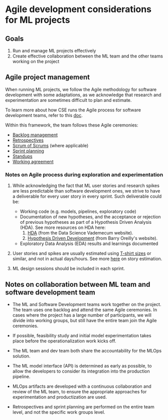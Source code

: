 # Agile development considerations for ML projects

## Goals

1. Run and manage ML projects effectively
2. Create effective collaboration between the ML team and the other teams working on the project

## Agile project management

When running ML projects, we follow the Agile methodology for software development with some adaptations, as we acknowledge that research and experimentation are sometimes difficult to plan and estimate.

To learn more about how CSE runs the Agile process for software development teams, refer to this [doc](../agile-development).

Within this framework, the team follows these Agile ceremonies:

- [Backlog management](../agile-development/backlog-management/readme.md)
- [Retrospectives](../agile-development/retrospectives/readme.md)
- [Scrum of Scrums](../agile-development/scrum-of-scrums/readme.md) (where applicable)
- [Sprint planning](../agile-development/sprint-planning/readme.md)
- [Standups](../agile-development/stand-ups/readme.md)
- [Working agreement](../agile-development/team-agreements/working-agreements/readme.md)

### Notes on Agile process during exploration and experimentation

1. While acknowledging the fact that ML user stories and research spikes are less predictable than software development ones, we strive to have a deliverable for every user story in every sprint. Such deliverable could be:

    - Working code (e.g. models, pipelines, exploratory code)
    - Documentation of new hypotheses, and the acceptance or rejection of previous hypotheses as part of a Hypothesis Driven Analysis (HDA). See more resources on HDA here:
        1. [HDA](https://datasciencevademecum.com/2015/11/10/agile-data-science-iteration-0-the-hypothesis-driven-analysis) (from the Data Science Vademecum website).
        2. [Hypothesis Driven Development](https://barryoreilly.com/how-to-implement-hypothesis-driven-development) (from Barry Oreilly's website).
    - Exploratory Data Analysis (EDA) results and learnings documented

2. User stories and spikes are usually estimated using [T-shirt sizes](../agile-development/sprint-planning/estimation/readme.md#t-shirt-sizes) or similar, and not in actual days/hours. See more [here](../agile-development/sprint-planning/estimation/readme.md) on story estimation.

3. ML design sessions should be included in each sprint.

## Notes on collaboration between ML team and software development team

- The ML and Software Development teams work together on the project. The team uses one backlog and attend the same Agile ceremonies. In cases where the project has a large number of participants, we will divide into working groups, but still have the entire team join the Agile ceremonies.

- If possible, feasibility study and initial model experimentation takes place before the operationalization work kicks off.
- The ML team and dev team both share the accountability for the MLOps solution.
- The ML model interface (API) is determined as early as possible, to allow the developers to consider its integration into the production pipeline.

- MLOps artifacts are developed with a continuous collaboration and review of the ML team, to ensure the appropriate approaches for experimentation and
productization are used.

- Retrospectives and sprint planning are performed on the entire team level, and not the specific work groups level.
